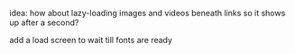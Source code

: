 idea: how about lazy-loading
images and videos beneath links
so it shows up after a second?

add a load screen to wait till fonts are ready

